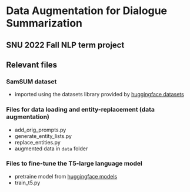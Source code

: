 # Data Augmentation for Dialogue Summarization
## SNU 2022 Fall NLP term project

## Relevant files
### SamSUM dataset
- imported using the datasets library provided by [huggingface datasets](https://huggingface.co/datasets/samsum)

### Files for data loading and entity-replacement (data augmentation)
- add_orig_prompts.py 
- generate_entity_lists.py 
- replace_entities.py
- augmented data in `data` folder

### Files to fine-tune the T5-large language model
- pretraine model from [huggingface models](https://huggingface.co/t5-large)
- train_t5.py
